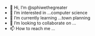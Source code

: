 - 👋 Hi, I’m @sphiwethegreater
- 👀 I’m interested in ...computer science
- 🌱 I’m currently learning ...town planning
- 💞️ I’m looking to collaborate on ...
- 📫 How to reach me ...

<!---
sphiwethegreater/sphiwethegreater is a ✨ special ✨ repository because its `README.md` (this file) appears on your GitHub profile.
You can click the Preview link to take a look at your changes.
--->
